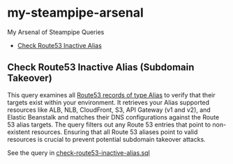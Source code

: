 # my-steampipe-arsenal

My Arsenal of Steampipe Queries

- [Check Route53 Inactive Alias](#check-route53-inactive-alias-subdomain-takeover)

## Check Route53 Inactive Alias (Subdomain Takeover)

This query examines all [Route53 records of type Alias](https://docs.aws.amazon.com/Route53/latest/DeveloperGuide/resource-record-sets-choosing-alias-non-alias.html) to verify that their targets exist within your environment. It retrieves your Alias supported resources like ALB, NLB, CloudFront, S3, API Gateway (v1 and v2), and Elastic Beanstalk and matches their DNS configurations against the Route 53 alias targets. The query filters out any Route 53 entries that point to non-existent resources. Ensuring that all Route 53 aliases point to valid resources is crucial to prevent potential subdomain takeover attacks.

See the query in [check-route53-inactive-alias.sql](check-route53-inactive-alias.sql)